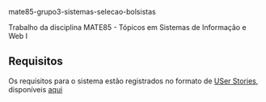 mate85-grupo3-sistemas-selecao-bolsistas


Trabalho da disciplina MATE85 - Tópicos em Sistemas de Informação e Web I


## Requisitos

Os requisitos para o sistema estão registrados no formato de [USer Stories](https://en.wikipedia.org/wiki/User_story), disponíveis [aqui](docs/requirements/index.md)
